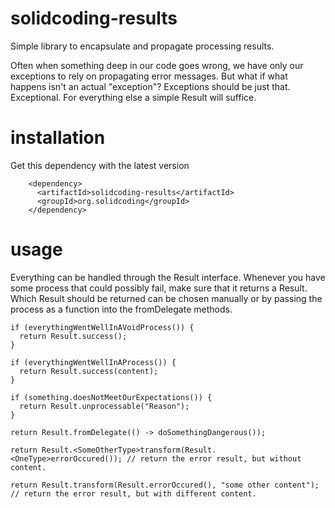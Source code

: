 # solidcoding-results

Simple library to encapsulate and propagate processing results.

Often when something deep in our code goes wrong, we have only our exceptions to rely on propagating
error messages. But what if what happens isn't an actual "exception"? Exceptions should be just
that. Exceptional. For everything else a simple Result will suffice.

# installation

Get this dependency with the latest version

```
    <dependency>
      <artifactId>solidcoding-results</artifactId>
      <groupId>org.solidcoding</groupId>
    </dependency>
```

# usage

Everything can be handled through the Result interface. Whenever you have some process that could
possibly fail, make sure that it returns a Result. Which Result should be returned can be chosen
manually or by passing the process as a function into the fromDelegate methods.

```
if (everythingWentWellInAVoidProcess()) {
  return Result.success();
}

if (everythingWentWellInAProcess()) {
  return Result.success(content);
}

if (something.doesNotMeetOurExpectations()) {
  return Result.unprocessable("Reason");
}

return Result.fromDelegate(() -> doSomethingDangerous());

return Result.<SomeOtherType>transform(Result.<OneType>errorOccured()); // return the error result, but without content.

return Result.transform(Result.errorOccured(), "some other content"); // return the error result, but with different content.
```
